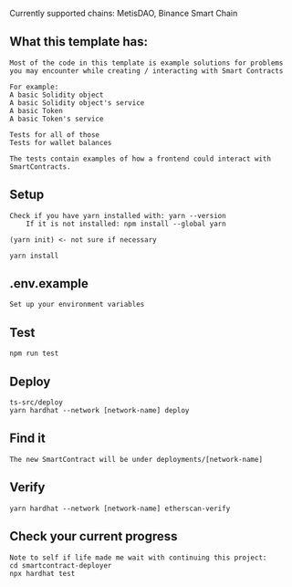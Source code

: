 Currently supported chains: MetisDAO, Binance Smart Chain

## What this template has:
```
Most of the code in this template is example solutions for problems you may encounter while creating / interacting with Smart Contracts

For example:
A basic Solidity object
A basic Solidity object's service
A basic Token
A basic Token's service

Tests for all of those
Tests for wallet balances

The tests contain examples of how a frontend could interact with SmartContracts.
```

## Setup

```
Check if you have yarn installed with: yarn --version
    If it is not installed: npm install --global yarn

(yarn init) <- not sure if necessary

yarn install
```

## .env.example

```
Set up your environment variables
```

## Test

```
npm run test
```

## Deploy

```
ts-src/deploy
yarn hardhat --network [network-name] deploy
```

## Find it

```
The new SmartContract will be under deployments/[network-name]
```

## Verify

```
yarn hardhat --network [network-name] etherscan-verify
```

## Check your current progress
```
Note to self if life made me wait with continuing this project: 
cd smartcontract-deployer
npx hardhat test
```